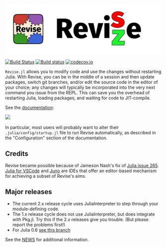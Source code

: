 <div align="center"> <img src="images/revise-wordmark.svg" alt="Revise.jl"></img></div>

[![Build Status](https://travis-ci.org/timholy/Revise.jl.svg?branch=master)](https://travis-ci.org/timholy/Revise.jl)
[![Build status](https://ci.appveyor.com/api/projects/status/e1xnsj4e5q9308y6/branch/master?svg=true)](https://ci.appveyor.com/project/timholy/revise-jl/branch/master)
[![codecov.io](http://codecov.io/github/timholy/Revise.jl/coverage.svg?branch=master)](http://codecov.io/github/timholy/Revise.jl?branch=master)

`Revise.jl` allows you to modify code and use the changes without restarting Julia.
With Revise, you can be in the middle of a session and then update packages, switch git branches,
and/or edit the source code in the editor of your choice; any changes will typically be incorporated
into the very next command you issue from the REPL.
This can save you the overhead of restarting Julia, loading packages, and waiting for code to JIT-compile.

See the [documentation](https://timholy.github.io/Revise.jl/stable):

[![](https://img.shields.io/badge/docs-stable-blue.svg)](https://timholy.github.io/Revise.jl/stable)

In particular, most users will probably want to alter their `.julia/config/startup.jl` file
to run Revise automatically, as described in the "Configuration" section of the documentation.

## Credits

Revise became possible because of Jameson Nash's fix of [Julia issue 265](https://github.com/JuliaLang/julia/issues/265).
[Julia for VSCode](https://www.julia-vscode.org/) and [Juno](http://junolab.org/) are IDEs that offer an editor-based mechanism for achieving a subset of
Revise's aims.

## Major releases

- The current 2.x release cycle uses JuliaInterpreter to step through your module-defining code.
- The 1.x release cycle does not use JuliaInterpreter, but does integrate with Pkg.jl. Try this if the 2.x releases give you trouble. (But please report the problems first!)
- For Julia 0.6 [see this branch](https://github.com/timholy/Revise.jl/tree/v0.6)

See the [NEWS](NEWS.md) for additional information.
